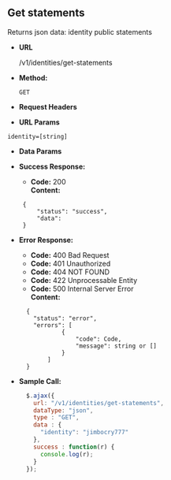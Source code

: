 **Get statements**
----
  Returns json data: identity public statements

* **URL**

  /v1/identities/get-statements

* **Method:**

  `GET`

*  **Request Headers**

*  **URL Params**

  `identity=[string]` <br/>

* **Data Params**


* **Success Response:**

  * **Code:** 200 <br />
    **Content:**
  ```
   {
       "status": "success",
       "data":
   }
  ```

* **Error Response:**

    * **Code:** 400 Bad Request <br />
    * **Code:** 401 Unauthorized <br />
    * **Code:** 404 NOT FOUND<br />
    * **Code:** 422 Unprocessable Entity <br />
    * **Code:** 500 Internal Server Error<br />
      **Content:**
    ```
      {
        "status": "error",
        "errors": [
                {
                    "code": Code,
                    "message": string or []
                }
            ]
      }
    ```

* **Sample Call:**

  ```javascript
    $.ajax({
      url: "/v1/identities/get-statements",
      dataType: "json",
      type : "GET",
      data : {
        "identity": "jimbocry777"
      },
      success : function(r) {
        console.log(r);
      }
    });
  ```